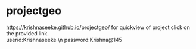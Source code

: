 # projectgeo

https://krishnaseeke.github.io/projectgeo/ for quickview of project click on the provided link.\
userid:Krishnaseeke \n
password:Krishna@145
